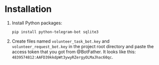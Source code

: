 # Installation

1.  Install Python packages:
    ```
    pip install python-telegram-bot sqlite3
    ```

2.  Create files named `volunteer_task_bot.key` and `volunteer_request_bot.key`
    in the project root directory and paste the access token that you got from
    @BotFather. It looks like this:
    `4839574812:AAFD39kkdpWt3ywyRZergyOLMaJhac60qc`.
